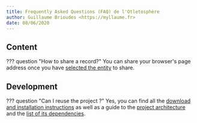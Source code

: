 ```yaml
---
title: Frequently Asked Questions (FAQ) de l'Otletosphère
author: Guillaume Brioudes <https://myllaume.fr>
date: 08/06/2020
---
```


## Content

??? question "How to share a record?"
	You can share your browser's page address once you have [selected the entity](./usage/entities-selection.md) to share.

## Development

??? question "Can I reuse the project ?"
	Yes, you can find all the [download and installation instructions](./development/installation.md) as well as a guide to the [project architecture](./development/architecture-source-code.md) and the [list of its dependencies](./development/libraries.md).